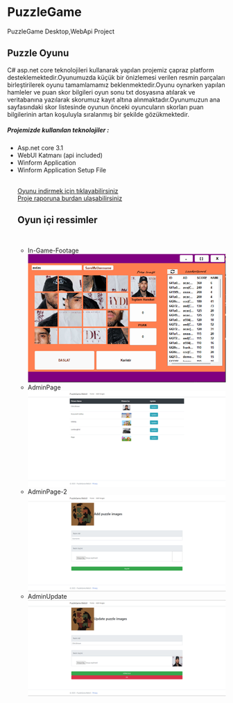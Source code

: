 # PuzzleGame
PuzzleGame Desktop,WebApi Project

<h2>Puzzle Oyunu</h2>

<p>C# asp.net core teknolojileri kullanarak yapılan projemiz çapraz platform desteklemektedir.Oyunumuzda küçük bir önizlemesi verilen resmin parçaları birleştirilerek oyunu tamamlamamız beklenmektedir.Oyunu oynarken yapılan hamleler ve puan skor bilgileri oyun sonu txt dosyasına atılarak ve veritabanına yazılarak skorumuz kayıt altına alınmaktadır.Oyunumuzun ana sayfasındaki skor listesinde oyunun önceki oyuncuların skorları puan bilgilerinin artan koşuluyla sıralanmış bir şekilde gözükmektedir. </p>

<h5>Projemizde kullanılan teknolojiler : </h5>
<ul>
<li>Asp.net core 3.1</li>
<li>WebUI Katmanı (api included)</li>
<li>Winform Application</li>
<li>Winform Application Setup File</li>
</br>

<a href="http://puzzlegame.rf.gd/" target="_blank">Oyunu indirmek için tıklayabilirsiniz</a>
</br>
<a href="https://github.com/caner24/PuzzleGame/blob/master/201307036_Caner_Ay_Celep_201307024_Eyup_Ayaz.pdf" target="_blank">Proje raporuna burdan ulaşabilirsiniz</a>

<h2>Oyun içi ressimler</h2>
</br>
<ul>
<li>In-Game-Footage
</br>
<img src="https://github.com/caner24/PuzzleGame/blob/master/GameScreens/Desktop.png">
</li>
<li>AdminPage
</br>
<img src="https://github.com/caner24/PuzzleGame/blob/master/GameScreens/Admin-1.png">
</li>
<li>AdminPage-2
</br>
<img src="https://github.com/caner24/PuzzleGame/blob/master/GameScreens/Admin-Save.png">
</li>
<li>AdminUpdate
</br>
<img src="https://github.com/caner24/PuzzleGame/blob/master/GameScreens/Admin-Update.png">
</li>
